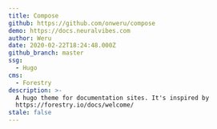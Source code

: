 ```yaml
---
title: Compose
github: https://github.com/onweru/compose
demo: https://docs.neuralvibes.com
author: Weru
date: 2020-02-22T18:24:48.000Z
github_branch: master
ssg:
  - Hugo
cms:
  - Forestry
description: >-
  A hugo theme for documentation sites. It's inspired by
  https://forestry.io/docs/welcome/
stale: false
---
```

